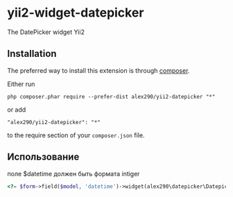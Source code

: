 yii2-widget-datepicker
==========================
The DatePicker widget Yii2

Installation
------------

The preferred way to install this extension is through [composer](http://getcomposer.org/download/).

Either run

```
php composer.phar require --prefer-dist alex290/yii2-datepicker "*"
```

or add

```
"alex290/yii2-datepicker": "*"
```

to the require section of your `composer.json` file.


Использование
-----

поле $datetime должен быть формата intiger

```php
<?= $form->field($model, 'datetime')->widget(alex290\datepicker\Datepicker::className(),[]) ?>```